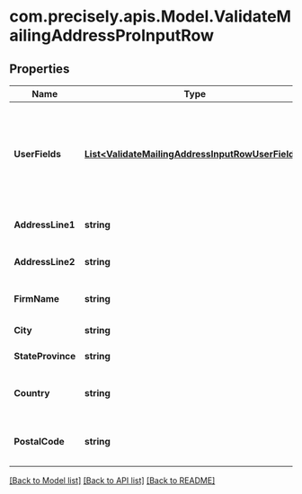 # com.precisely.apis.Model.ValidateMailingAddressProInputRow
## Properties

Name | Type | Description | Notes
------------ | ------------- | ------------- | -------------
**UserFields** | [**List&lt;ValidateMailingAddressInputRowUserFields&gt;**](ValidateMailingAddressInputRowUserFields.md) | These fields are returned, unmodified, in the user_fields section of the response. | [optional] 
**AddressLine1** | **string** | The first address line. | [optional] 
**AddressLine2** | **string** | The second address line. | [optional] 
**FirmName** | **string** | The company or firm name. | [optional] 
**City** | **string** | The city name. | [optional] 
**StateProvince** | **string** | The state or province. | [optional] 
**Country** | **string** | The country code or name. | [optional] 
**PostalCode** | **string** | The postal code for the address. | [optional] 

[[Back to Model list]](../README.md#documentation-for-models) [[Back to API list]](../README.md#documentation-for-api-endpoints) [[Back to README]](../README.md)

